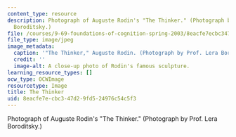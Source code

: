 ```yaml
---
content_type: resource
description: Photograph of Auguste Rodin's "The Thinker." (Photograph by Prof. Lera
  Boroditsky.)
file: /courses/9-69-foundations-of-cognition-spring-2003/8eacfe7ecbc347d29fd524976c54c5f3_9-69s03.jpg
file_type: image/jpeg
image_metadata:
  caption: '"The Thinker," Auguste Rodin. (Photograph by Prof. Lera Boroditsky.)'
  credit: ''
  image-alt: A close-up photo of Rodin's famous sculpture.
learning_resource_types: []
ocw_type: OCWImage
resourcetype: Image
title: The Thinker
uid: 8eacfe7e-cbc3-47d2-9fd5-24976c54c5f3
---
```

Photograph of Auguste Rodin's "The Thinker." (Photograph by Prof. Lera Boroditsky.)


